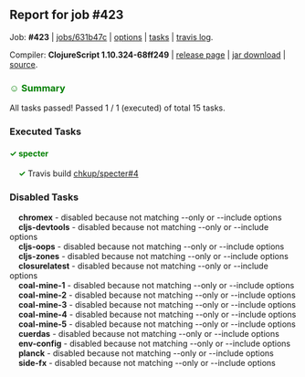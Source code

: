 ## Report for job #423

Job: **#423** | [jobs/631b47c](https://github.com/cljs-oss/canary/commit/631b47cba419688084fcadbe30d55877c8ed65c7) | [options](options.edn) | [tasks](tasks.edn) | [travis log](https://travis-ci.org/cljs-oss/canary/builds/393357226).

Compiler: **ClojureScript 1.10.324-68ff249** | [release page](https://github.com/cljs-oss/canary/releases/tag/r1.10.324-68ff249) | [jar download](https://github.com/cljs-oss/canary/releases/download/r1.10.324-68ff249/clojurescript-1.10.324-68ff249.jar) | [source](https://github.com/clojure/clojurescript/commit/68ff24997370389478b97f088a42655f02194903).

### <b style='color:green'>☺ Summary</b>

All tasks passed! Passed 1 / 1 (executed) of total 15 tasks.

### Executed Tasks

#### <b style='color:green'>&#x2713; specter</b>
&nbsp;&nbsp;&nbsp;&nbsp;<b style='color:green'>&#x2713;</b> Travis build [chkup/specter#4](https://travis-ci.org/chkup/specter/builds/393358578)<br>

### Disabled Tasks

&nbsp;&nbsp;&nbsp;&nbsp;**chromex** - disabled because not matching --only or --include options<br>
&nbsp;&nbsp;&nbsp;&nbsp;**cljs-devtools** - disabled because not matching --only or --include options<br>
&nbsp;&nbsp;&nbsp;&nbsp;**cljs-oops** - disabled because not matching --only or --include options<br>
&nbsp;&nbsp;&nbsp;&nbsp;**cljs-zones** - disabled because not matching --only or --include options<br>
&nbsp;&nbsp;&nbsp;&nbsp;**closurelatest** - disabled because not matching --only or --include options<br>
&nbsp;&nbsp;&nbsp;&nbsp;**coal-mine-1** - disabled because not matching --only or --include options<br>
&nbsp;&nbsp;&nbsp;&nbsp;**coal-mine-2** - disabled because not matching --only or --include options<br>
&nbsp;&nbsp;&nbsp;&nbsp;**coal-mine-3** - disabled because not matching --only or --include options<br>
&nbsp;&nbsp;&nbsp;&nbsp;**coal-mine-4** - disabled because not matching --only or --include options<br>
&nbsp;&nbsp;&nbsp;&nbsp;**coal-mine-5** - disabled because not matching --only or --include options<br>
&nbsp;&nbsp;&nbsp;&nbsp;**cuerdas** - disabled because not matching --only or --include options<br>
&nbsp;&nbsp;&nbsp;&nbsp;**env-config** - disabled because not matching --only or --include options<br>
&nbsp;&nbsp;&nbsp;&nbsp;**planck** - disabled because not matching --only or --include options<br>
&nbsp;&nbsp;&nbsp;&nbsp;**side-fx** - disabled because not matching --only or --include options<br>